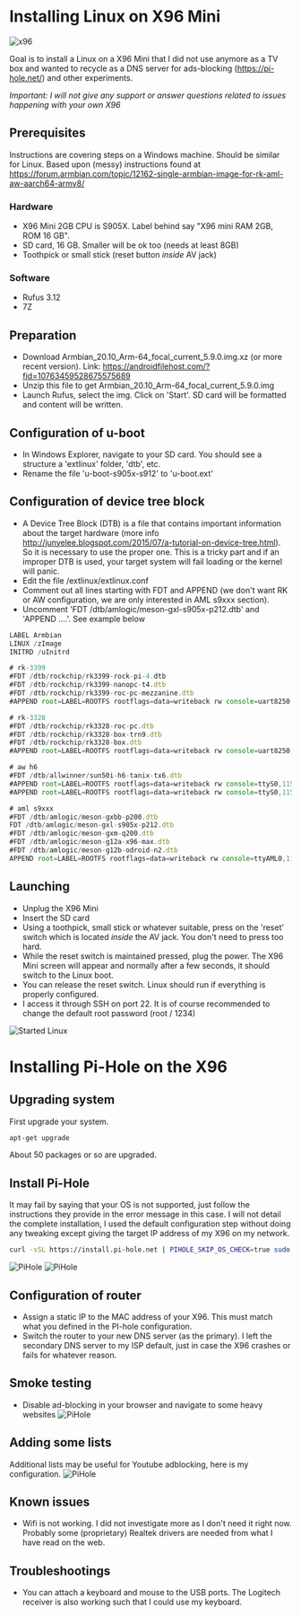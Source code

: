 # Installing Linux on X96 Mini
![x96](/x96-mini-smart-tv-box-android-71-s905w.jpg)

Goal is to install a Linux on a X96 Mini that I did not use anymore as a TV box and wanted to recycle as a DNS server for ads-blocking (https://pi-hole.net/) and other experiments. 

*Important: I will not give any support or answer questions related to issues happening with your own X96*

## Prerequisites
Instructions are covering steps on a Windows machine. Should be similar for Linux.
Based upon (messy) instructions found at https://forum.armbian.com/topic/12162-single-armbian-image-for-rk-aml-aw-aarch64-armv8/

### Hardware
* X96 Mini 2GB CPU is S905X. Label behind say "X96 mini RAM 2GB, ROM 16 GB".
* SD card, 16 GB. Smaller will be ok too (needs at least 8GB)
* Toothpick or small stick (reset button *inside* AV jack)

### Software
* Rufus 3.12
* 7Z

## Preparation
* Download Armbian_20.10_Arm-64_focal_current_5.9.0.img.xz (or more recent version). Link: https://androidfilehost.com/?fid=10763459528675575689
* Unzip this file to get Armbian_20.10_Arm-64_focal_current_5.9.0.img
* Launch Rufus, select the img. Click on 'Start'. SD card will be formatted and content will be written.

## Configuration of u-boot
* In Windows Explorer, navigate to your SD card. You should see a structure a 'extlinux' folder, 'dtb', etc. 
* Rename the file 'u-boot-s905x-s912' to 'u-boot.ext'
  
## Configuration of device tree block
* A Device Tree Block (DTB) is a file that contains important information about the target hardware (more info http://junyelee.blogspot.com/2015/07/a-tutorial-on-device-tree.html). So it is necessary to use the proper one. This is a tricky part and if an improper DTB is used, your target system will fail loading or the kernel will panic.
* Edit the file /extlinux/extlinux.conf
* Comment out all lines starting with FDT and APPEND (we don't want RK or AW configuration, we are only interested in AML s9xxx section). 
* Uncomment 'FDT /dtb/amlogic/meson-gxl-s905x-p212.dtb' and 'APPEND ....'. See example below

```javascript
LABEL Armbian
LINUX /zImage
INITRD /uInitrd

# rk-3399
#FDT /dtb/rockchip/rk3399-rock-pi-4.dtb
#FDT /dtb/rockchip/rk3399-nanopc-t4.dtb
#FDT /dtb/rockchip/rk3399-roc-pc-mezzanine.dtb
#APPEND root=LABEL=ROOTFS rootflags=data=writeback rw console=uart8250,mmio32,0xff1a0000 console=tty0 no_console_suspend consoleblank=0 fsck.fix=yes fsck.repair=yes net.ifnames=0

# rk-3328
#FDT /dtb/rockchip/rk3328-roc-pc.dtb
#FDT /dtb/rockchip/rk3328-box-trn9.dtb
#FDT /dtb/rockchip/rk3328-box.dtb
#APPEND root=LABEL=ROOTFS rootflags=data=writeback rw console=uart8250,mmio32,0xff130000 console=tty0 no_console_suspend consoleblank=0 fsck.fix=yes fsck.repair=yes net.ifnames=0

# aw h6
#FDT /dtb/allwinner/sun50i-h6-tanix-tx6.dtb
#APPEND root=LABEL=ROOTFS rootflags=data=writeback rw console=ttyS0,115200 console=tty0 no_console_suspend consoleblank=0 fsck.fix=yes fsck.repair=yes net.ifnames=0 video=HDMI-A-1:e
#APPEND root=LABEL=ROOTFS rootflags=data=writeback rw console=ttyS0,115200 console=tty0 no_console_suspend consoleblank=0 fsck.fix=yes fsck.repair=yes net.ifnames=0 mem=2048M video=HDMI-A-1:e

# aml s9xxx
#FDT /dtb/amlogic/meson-gxbb-p200.dtb
FDT /dtb/amlogic/meson-gxl-s905x-p212.dtb
#FDT /dtb/amlogic/meson-gxm-q200.dtb
#FDT /dtb/amlogic/meson-g12a-x96-max.dtb
#FDT /dtb/amlogic/meson-g12b-odroid-n2.dtb
APPEND root=LABEL=ROOTFS rootflags=data=writeback rw console=ttyAML0,115200n8 console=tty0 no_console_suspend consoleblank=0 fsck.fix=yes fsck.repair=yes net.ifnames=0
```
## Launching
* Unplug the X96 Mini
* Insert the SD card
* Using a toothpick, small stick or whatever suitable, press on the 'reset' switch which is located *inside* the AV jack. You don't need to press too hard.
* While the reset switch is maintained pressed, plug the power. The X96 Mini screen will appear and normally after a few seconds, it should switch to the Linux boot. 
* You can release the reset switch. Linux should run if everything is properly configured.
* I access it through SSH on port 22. It is of course recommended to change the default root password (root / 1234)

![Started Linux](/shell1.png)

# Installing Pi-Hole on the X96

## Upgrading system
First upgrade your system. 

```bash
apt-get upgrade
```
About 50 packages or so are upgraded.

## Install Pi-Hole
It may fail by saying that your OS is not supported, just follow the instructions they provide in the error message in this case. I will not detail the complete installation, I used the default configuration step without doing any tweaking except giving the target IP address of my X96 on my network.
```bash
curl -sSL https://install.pi-hole.net | PIHOLE_SKIP_OS_CHECK=true sudo -E bash
```
![PiHole](/pihole1.png)
![PiHole](/pihole2.png)

## Configuration of router
* Assign a static IP to the MAC address of your X96. This must match what you defined in the PI-hole configuration.
* Switch the router to your new DNS server (as the primary). I left the secondary DNS server to my ISP default, just in case the X96 crashes or fails for whatever reason.

## Smoke testing
* Disable ad-blocking in your browser and navigate to some heavy websites
![PiHole](/pihole3.png)

## Adding some lists
Additional lists may be useful for Youtube adblocking, here is my configuration.
![PiHole](/pihole4.png)

## Known issues
* Wifi is not working. I did not investigate more as I don't need it right now. Probably some (proprietary) Realtek drivers are needed from what I have read on the web.

## Troubleshootings
* You can attach a keyboard and mouse to the USB ports. The Logitech receiver is also working such that I could use my keyboard.
